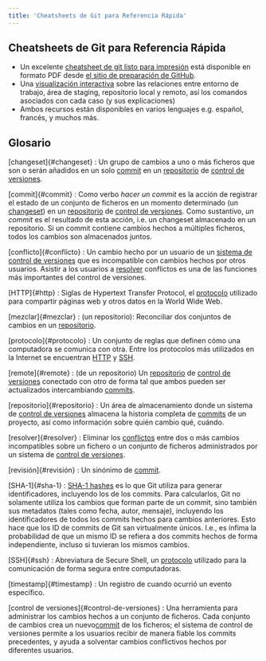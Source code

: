 ```yaml
---
title: 'Cheatsheets de Git para Referencia Rápida'
---
```


## Cheatsheets de Git para Referencia Rápida

- Un excelente [cheatsheet de git listo para impresión](https://services.github.com/on-demand/downloads/github-git-cheat-sheet.pdf) está disponible en formato PDF desde
  [el sitio de preparación de GitHub](https://services.github.com/resources/).
- Una [visualización interactiva](https://ndpsoftware.com/git-cheatsheet.html)
  sobre las relaciones entre entorno de trabajo, área de staging, repositorio local y remoto, así los comandos asociados con cada caso (y sus explicaciones)
- Ambos recursos están disponibles en varios lenguajes e.g. español, francés, y muchos más.

## Glosario

[changeset]{#changeset}
:   Un grupo de cambios a uno o más ficheros que son o serán añadidos
en un solo [commit](#commit) en un [repositorio](#repositorio)
de [control de versiones](#control-de-versiones).

[commit]{#commit}
:   Como verbo *hacer un commit* es la acción de registrar el estado
de un conjunto de ficheros en un momento determinado (un [changeset](#changeset))
en un [repositorio](#repositorio) de [control de versiones](#control-de-versiones). Como sustantivo,
*un commit* es el resultado de esta acción, i.e. un changeset almacenado en un repositorio.
Si un commit contiene cambios hechos a múltiples ficheros,
todos los cambios son almacenados juntos.

[conflicto]{#conflicto}
:   Un cambio hecho por un usuario de un [sistema de control de versiones](#control-de-versiones)
que es incompatible con cambios hechos por otros usuarios.
Asistir a los usuarios a [resolver](#resolver) conflictos
es una de las funciones más importantes del control de versiones.

[HTTP]{#http}
:   Siglas de Hypertext Transfer Protocol, el [protocolo](#protocolo) utilizado para compartir páginas web y otros datos
en la World Wide Web.

[mezclar]{#mezclar}
:   (un repositorio): Reconciliar dos conjuntos de cambios en un
[repositorio](#repositorio).

[protocolo]{#protocolo}
:   Un conjunto de reglas que definen cómo una computadora se comunica con otra.
Entre los protocolos más utilizados en la Internet se encuentran [HTTP](#http) y [SSH](#ssh).

[remote]{#remote}
:   (de un repositorio) Un [repositorio](#repositorio) de [control de versiones](#control-de-versiones) conectado con otro
de forma tal que ambos pueden ser actualizados intercambiando [commits](#commit).

[repositorio]{#repositorio}
:   Un área de almacenamiento donde un sistema de [control de versiones](#control-de-versiones)
almacena la historia completa de [commits](#commit) de un proyecto, así como información
sobre quién cambio qué, cuándo.

[resolver]{#resolver}
:   Eliminar los [conflictos](#conflicto) entre dos o más cambios incompatibles sobre un fichero o un conjunto de ficheros
administrados por un sistema de [control de versiones](#control-de-versiones).

[revisión]{#revisión}
:   Un sinónimo de [commit](#commit).

[SHA-1]{#sha-1}
:   [SHA-1 hashes](https://en.wikipedia.org/wiki/SHA-1) es lo que Git utiliza para generar identificadores, incluyendo los de los commits.
Para calcularlos, Git no solamente utiliza los cambios que forman parte de un commit, sino también sus metadatos (tales como fecha, autor,
mensaje), incluyendo los identificadores de todos los commits hechos para cambios anteriores. Esto hace que los ID de commits de Git san virtualmente únicos.
I.e., es ínfima la probabilidad de que un mismo ID se refiera a dos commits hechos de forma independiente, incluso si tuvieran los mismos cambios.

[SSH]{#ssh}
:   Abreviatura de Secure Shell, un [protocolo](#protocolo) utilizado para la comunicación de forma segura entre computadoras.

[timestamp]{#timestamp}
:   Un registro de cuando ocurrió un evento específico.

[control de versiones]{#control-de-versiones}
:   Una herramienta para administrar los cambios hechos a un conjunto de ficheros.
Cada conjunto de cambios crea un nuevo[commit](#commit) de los ficheros;
el sistema de control de versiones permite a los usuarios recibir de manera fiable los commits precedentes,
y ayuda a solventar cambios conflictivos hechos por diferentes usuarios.


